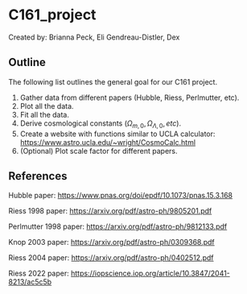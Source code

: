 # C161_project
Created by: Brianna Peck, Eli Gendreau-Distler, Dex

## Outline
The following list outlines the general goal for our C161 project.

1) Gather data from different papers (Hubble, Riess, Perlmutter, etc).
2) Plot all the data. 
3) Fit all the data.
4) Derive cosmological constants ($\Omega_{m,0}, \Omega_{\Lambda,0}, etc$).
5) Create a website with functions similar to UCLA calculator: https://www.astro.ucla.edu/~wright/CosmoCalc.html
6) (Optional) Plot scale factor for different papers.

## References

Hubble paper: https://www.pnas.org/doi/epdf/10.1073/pnas.15.3.168

Riess 1998 paper: https://arxiv.org/pdf/astro-ph/9805201.pdf

Perlmutter 1998 paper: https://arxiv.org/pdf/astro-ph/9812133.pdf

Knop 2003 paper: https://arxiv.org/pdf/astro-ph/0309368.pdf

Riess 2004 paper: https://arxiv.org/pdf/astro-ph/0402512.pdf

Riess 2022 paper: https://iopscience.iop.org/article/10.3847/2041-8213/ac5c5b
